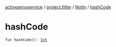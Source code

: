 [activeannoservice](../../index.md) / [project.filter](../index.md) / [NotIn](index.md) / [hashCode](./hash-code.md)

# hashCode

`fun hashCode(): `[`Int`](https://kotlinlang.org/api/latest/jvm/stdlib/kotlin/-int/index.html)